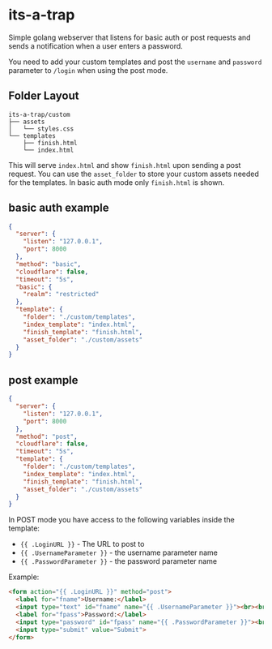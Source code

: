 # its-a-trap

Simple golang webserver that listens for basic auth or post requests and sends a notification when a user enters a
password.

You need to add your custom templates and post the `username` and `password` parameter to `/login` when using the post
mode.

## Folder Layout

```text
its-a-trap/custom
├── assets
│   └── styles.css
└── templates
    ├── finish.html
    └── index.html
```

This will serve `index.html` and show `finish.html` upon sending a post request. You can use the `asset_folder` to store
your custom assets needed for the templates. In basic auth mode only `finish.html` is shown.

## basic auth example

```json
{
  "server": {
    "listen": "127.0.0.1",
    "port": 8000
  },
  "method": "basic",
  "cloudflare": false,
  "timeout": "5s",
  "basic": {
    "realm": "restricted"
  },
  "template": {
    "folder": "./custom/templates",
    "index_template": "index.html",
    "finish_template": "finish.html",
    "asset_folder": "./custom/assets"
  }
}
```

## post example

```json
{
  "server": {
    "listen": "127.0.0.1",
    "port": 8000
  },
  "method": "post",
  "cloudflare": false,
  "timeout": "5s",
  "template": {
    "folder": "./custom/templates",
    "index_template": "index.html",
    "finish_template": "finish.html",
    "asset_folder": "./custom/assets"
  }
}
```

In POST mode you have access to the following variables inside the template:

- `{{ .LoginURL }}` - The URL to post to
- `{{ .UsernameParameter }}` - the username parameter name
- `{{ .PasswordParameter }}` - the password parameter name

Example:

```html
<form action="{{ .LoginURL }}" method="post">
  <label for="fname">Username:</label>
  <input type="text" id="fname" name="{{ .UsernameParameter }}"><br><br>
  <label for="fpass">Password:</label>
  <input type="password" id="fpass" name="{{ .PasswordParameter }}"><br><br>
  <input type="submit" value="Submit">
</form>
```